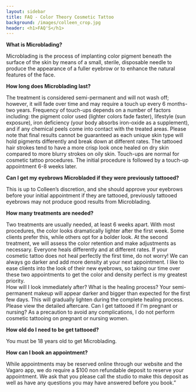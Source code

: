 ```yaml
---
layout: sidebar
title: FAQ - Color Theory Cosmetic Tattoo
background: /images/colleen_crop.jpg
header: <h1>FAQ'S</h1>
---
```


**What is Microblading?**

Microblading is the process of implanting color pigment beneath the surface of the skin by means of a small, sterile, disposable needle to produce the appearance of a fuller eyebrow or to enhance the natural features of the face. 

**How long does Microblading last?**

The treatment is considered semi-permanent and will not wash off; however, it will fade over time and may require a touch up every 6 months-two years. Frequency of touch-ups depends on a number of factors including: the pigment color used (lighter colors fade faster), lifestyle (sun exposure), iron deficiency (your body absorbs iron-oxide as a supplement), and if any chemical peels come into contact with the treated areas. Please note that final results cannot be guaranteed as each unique skin type will hold pigments differently and break down at different rates.  The tattooed hair strokes tend to have a more crisp look once healed on dry skin compared to more blurry strokes on oily skin. 
Touch-ups are normal for cosmetic tattoo procedures.  The initial procedure is followed by a touch-up appointment 6-8 weeks later.

**Can I get my eyebrows Microbladed if they were previously tattooed?**

This is up to Colleen’s discretion,  and she should approve your eyebrows before your initial appointment if they are tattooed, previously tattooed eyebrows may not produce good results from Microblading.  

**How many treatments are needed?**

Two treatments are usually needed, at least 6 weeks apart. With most procedures, the color looks dramatically lighter after the first week. Some clients prefer this, while others opt for a bolder look. At the second treatment, we will assess the color retention and make adjustments as necessary. Everyone heals differently and at different rates. If your cosmetic tattoo does not heal perfectly the first time, do not worry! We can always go darker and add more density at your next appointment. I like to ease clients into the look of their new eyebrows, so taking our time over these two appointments to get the color and density perfect is my greatest priority.  
How will I look immediately after? What is the healing process?
Your semi-permanent makeup will appear darker and bigger than expected for the first few days. This will gradually lighten during the complete healing process. Please view the detailed aftercare. 
Can I get tattooed if I'm pregnant or nursing?
As a precaution to avoid any complications, I do not perform cosmetic tattooing on pregnant or nursing women.

**How old do I need to be get tattooed?**

You must be 18 years old to get Microblading.

**How can I book an appointment?**

While appointments may be reserved online through our website and the Vagaro app, we do require a $100 non refundable deposit to reserve your appointment. We ask that you please call the studio to make this deposit as well as have any questions you may have answered before you book.”
